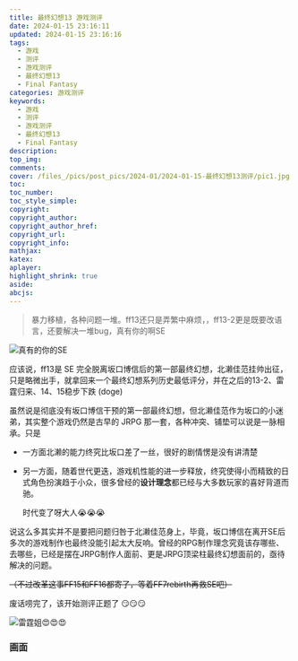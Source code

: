 ```yaml
---
title: 最终幻想13 游戏测评
date: 2024-01-15 23:16:11
updated: 2024-01-15 23:16:16
tags:
  - 游戏
  - 测评
  - 游戏测评
  - 最终幻想13
  - Final Fantasy
categories: 游戏测评
keywords:
  - 游戏
  - 测评
  - 游戏测评
  - 最终幻想13
  - Final Fantasy
description: 
top_img:
comments:
cover: /files_/pics/post_pics/2024-01/2024-01-15-最终幻想13测评/pic1.jpg
toc:
toc_number:
toc_style_simple:
copyright:
copyright_author:
copyright_author_href:
copyright_url:
copyright_info:
mathjax:
katex:
aplayer:
highlight_shrink: true
aside:
abcjs:
---
```


> 暴力移植，各种问题一堆。ff13还只是弄繁中麻烦，，ff13-2更是既要改语言，还要解决一堆bug，真有你的啊SE

![真有的你的SE](/Cx330-502-Blogs//files_/pics/post_pics/2024-01/2024-01-15-最终幻想13测评/pic2.jpg)

应该说，ff13是 SE 完全脱离坂口博信后的第一部最终幻想，北濑佳范挂帅出征，只是略微出手，就拿回来一个最终幻想系列历史最低评分，并在之后的13-2、雷霆归来、14、15稳步下跌 (doge)

虽然说是彻底没有坂口博信干预的第一部最终幻想，但北濑佳范作为坂口的小迷弟，其实整个游戏仍然是古早的 JRPG 那一套，各种冲突、铺垫可以说是一脉相承。只是

+ 一方面北濑的能力终究比坂口差了一丝，很好的剧情愣是没有讲清楚

+ 另一方面，随着世代更迭，游戏机性能的进一步释放，终究使得小而精致的日式角色扮演趋于小众，很多曾经的**设计理念**都已经与大多数玩家的喜好背道而驰。

  时代变了呀大人😭😭😭

说这么多其实并不是要把问题归咎于北濑佳范身上，毕竟，坂口博信在离开SE后多次的游戏制作也最终没能引起太大反响。曾经的RPG制作理念究竟该存哪些、去哪些，已经是摆在JRPG制作人面前、更是JRPG顶梁柱最终幻想面前的，亟待解决的问题。

~~（不过改革这事FF15和FF16都寄了，等着FF7rebirth再救SE吧）~~

废话唠完了，该开始测评正题了 😏😏😏

![雷霆姐😍😍😍](/Cx330-502-Blogs//files_/pics/post_pics/2024-01/2024-01-15-最终幻想13测评/pic1.jpg)

### 画面

